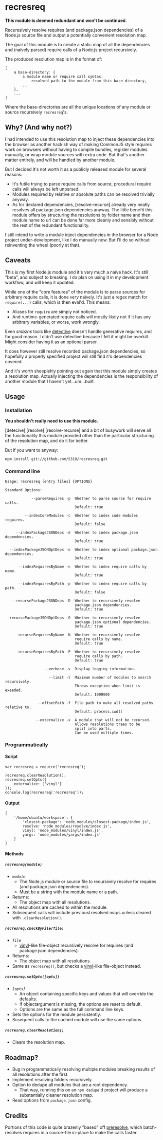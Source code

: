 recresreq
=========

**This module is deemed redundant and won't be continued.**

Recuresively resolve requires (and package.json dependencies) of a Node.js source file and output a potentially convenient resolution map.

The goal of this module is to create a static map of all the dependencies and (naïvely parsed) require calls of a Node.js project recursively. 

The produced resolution map is in the format of:

    [
        a base-directory: {
            a module name or require call syntax: 
                resolved path to the module from this base-directory,
            ...
        },
        ...  
    ]

Where the base-directories are all the unique locations of any module or source recursively `recresreq`'s.



Why? (And why not?)
-------------------

I had intended to use this resolution map to inject these dependencies into the browser as another hackish way of making CommonJS style requires work on browsers without having to compile bundles, register modules manually, or wrap module sources with extra code. But that's another matter entirely, and will be handled by another module. 

But I decided it's not worth it as a publicly released module for several reasons:

-    It's futile trying to parse require calls from source, procedural require calls will always be left unparsed. 
-    Modules required by relative or absolute paths can be resolved trivially anyway.
-    As for declared dependencies, [resolve-recurse] already very neatly resolves all package.json dependencies anyway. The little benefit this module offers by structuring the resolutions by folder name and then module name to url can be done far more cleanly and sensibly without the rest of the redundant functionality.

I still intend to write a module inject dependencies in the browser for a Node project under-development, like I do manually now. But I'll do so without reinventing the wheel (poorly at that).



Caveats
-------

This is my first Node.js module and it's very much a naïve hack. It's still "beta", and subject to breaking. I do plan on using it in my development workflow, and will keep it updated.

While one of the "core features" of the module is to parse sources for arbitrary require calls, it is done _very_ naïvely. It's just a regex match for `require(...)` calls, which is then eval'd. This means:

-   Aliases for `require` are simply not noticed.
-   And runtime-generated require calls will mostly likely not if it has any arbitrary variables, or worse, work wrongly.

Even _srsbzns_ tools like [detective] doesn't handle generative requires, and for good reason. I didn't use detective because I felt it might be overkill. Might consider having it as an optional parser.

It does however still resolve recorded package.json dependencies, so hopefully a properly specified project will still find it's dependencies covered.

And it's worth sheepishly pointing out again that this module simply creates a resolution map. Actually injecting the dependencies is the responsibility of another module that I haven't yet...um...built.



Usage
-----

### Installation

**You shouldn't really need to use this module.**

[detecive] [resolve] [resolve-recurse] and a bit of busywork will serve all the functionality this module provided other than the particular structuring of the resolution map, and do it far better.

But if you want to anyway:

    npm install git://github.com/5310/recresreq.git

### Command line

    Usage: recresreq [entry files] {OPTIONS}
    
    Standard Options:
    
                --parseRequires -p  Whether to parse source for require calls. 
                                    Default: true
    
             --indexCoreModules -c  Whether to index code modules requires.
                                    Default: false
    
         --indexPackageJSONDeps -d  Whether to index package.json dependencies.
                                    Default: true
    
      --indexPackageJSONOptDeps -o  Whether to index optional package.json dependencies.
                                    Default: true
    
          --indexRequiresByName -n  Whether to index require calls by name.
                                    Default: true
    
          --indexRequiresByPath -p  Whether to index require calls by path.
                                    Default: false
    
       --recursePackageJSONDeps -D  Whether to recursively resolve 
                                    package.json dependencies.
                                    Default: true
    
    --recursePackageJSONOptDeps -O  Whether to recursively resolve 
                                    package.json optional dependencies.
                                    Default: true
    
        --recurseRequiresByName -N  Whether to recursively resolve 
                                    require calls by name. 
                                    Default: true
    
        --recurseRequiresByPath -P  Whether to recursively resolve 
                                    require calls by path. 
                                    Default: true
    
                      --verbose -v  Display logging information.
    
                        --limit -l  Maximum number of modules to search recursively. 
                                    Throws exception when limit is exeeded. 
                                    Default: 1000000
    
                   --offsetPath -f  File path to make all resolved paths relative to. 
                                    Default: process.cwd()
    
                  --externalize -x  A module that will not be recursed. 
                                    Allows resolutions trees to be 
                                    split into parts.
                                    Can be used multiple times.

### Programmatically

#### Script

    var recresreq = require('recresreq');
    
    recresreq.clearResolution();
    recresreq.setOpts({
        externalize: ['vinyl']
    });
    console.log(recresreq('recresreq'));
    
#### Output

    {
        '/home/ubuntu/workspace': {
            'closest-package': 'node_modules/closest-package/index.js',
            resolve: 'node_modules/resolve/index.js',
            vinyl: 'node_modules/vinyl/index.js',
            yargs: 'node_modules/yargs/index.js'
        }
    }

#### Methods

##### `recresreq(`_`module`_`)`

-   _`module`_
    -   The Node.js module or source file to recursively resolve for requires (and package.json dependencies).
    -   Must be a string with the module name or a path.
-   Returns:
    -   The object map with all resolutions.
-   All resolutions are cached to within the module.
-   Subsequent calls will include previousl resolved maps unless cleared with `.clearResolution()`.

##### `recresreq.checkByFile(`_`file`_`)`

-   _`file`_
    -   [vinyl]-like file-object recursively resolve for requires (and package.json dependencies). 
-   Returns:
    -   The object map with all resolutions.
-   Same as `recresreq()`, but checks a [vinyl]-like file-object instead.

##### `recresreq.setOpts(`_`[opts]`_`)`

-   _`[opts]`_
    -   An object containing specific keys and values that will override the defaults.
    -   If objectargument is missing, the options are reset to default.
    -   Options are the same as the full command line keys.
-   Sets the options for the module persistently. 
-   Susequent calls to the cached module will use the same options.


##### `recresreq.clearResolution()`

-   Clears the resolution map. 



Roadmap?
--------

-   Bug in programmatically resolving multiple modules breaking results of all resolutions after the first.
-   Implement resolving folders recursively.
-   Option to dedupe all modules that are a root dependency.
    -   That way, running this on an `npm dedupe`'d project will produce a substantially cleaner resolution map.
-   Read options from `package.json` config.



Credits
-------

Portions of this code is quite brazenly "based" off [preresolve], which batch-resolves requires in a source-file in-place to make the calls faster.



[detective]: https://www.npmjs.org/package/detective
[preresolve]: https://www.npmjs.org/package/preresolve
[brwserreq]: https://github.com/5310/brwserreq
[vinyl]: https://www.npmjs.org/package/vinyl